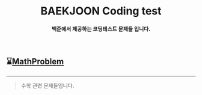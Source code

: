 <div align="center">

# BAEKJOON Coding test

####  백준에서 제공하는 코딩테스트 문제들 입니다.<br><br><br>

<dic align="left">

## ⌛[MathProblem](https://github.com/ehdbs28/Algorithm/blob/main/BAEKJOON/Math/Readme.md)
---
> 수학 관련 문제들입니다.

